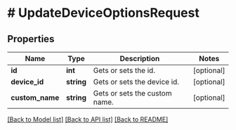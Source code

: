# # UpdateDeviceOptionsRequest

## Properties

Name | Type | Description | Notes
------------ | ------------- | ------------- | -------------
**id** | **int** | Gets or sets the id. | [optional]
**device_id** | **string** | Gets or sets the device id. | [optional]
**custom_name** | **string** | Gets or sets the custom name. | [optional]

[[Back to Model list]](../../README.md#models) [[Back to API list]](../../README.md#endpoints) [[Back to README]](../../README.md)

